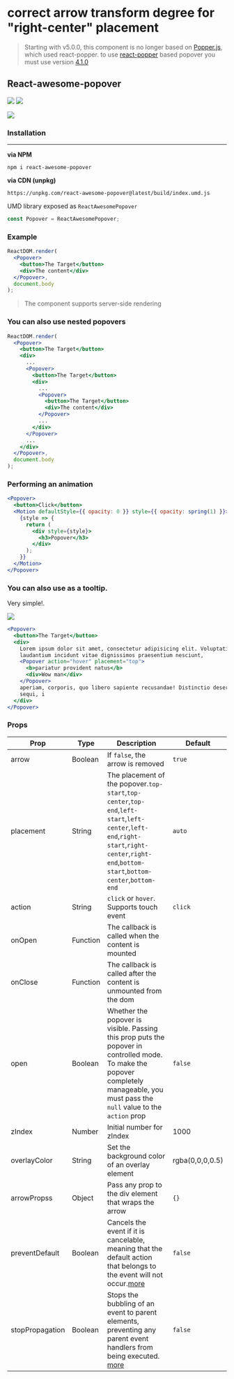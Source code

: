 
# correct  arrow transform degree for  "right-center" placement


> Starting with v5.0.0, this component is no longer based on <a href="https://github.com/FezVrasta/popper.js" target="_blank">Popper.js</a>, which used react-popper. to use <a href="https://github.com/FezVrasta/react-popper" target="_blank">react-popper</a> based popover you must use version <a href="https://github.com/vaheqelyan/react-awesome-popover/tree/v4.1.0" target="_blank">4.1.0</a>

## React-awesome-popover

<p>
  <a href="https://www.npmjs.com/package/react-awesome-popover"><img  src="https://img.shields.io/npm/v/react-awesome-popover?style=for-the-badge"/></a>
<a href="https://bundlephobia.com/result?p=react-awesome-popover@latest"><img src="https://img.shields.io/bundlephobia/min/react-awesome-popover?style=for-the-badge"/></a>
</p>

![](https://res.cloudinary.com/dmtrk3yns/image/upload/q_auto/v1568812281/react-awesome-popover/ezgif-5-6832e82b1255.gif)

### Installation

---

**via NPM**

```code
npm i react-awesome-popover
```

**via CDN (unpkg)**

```code
https://unpkg.com/react-awesome-popover@latest/build/index.umd.js
```

UMD library exposed as `ReactAwesomePopover`

```js
const Popover = ReactAwesomePopover;
```

### Example

```jsx
ReactDOM.render(
  <Popover>
    <button>The Target</button>
    <div>The content</div>
  </Popover>,
  document.body
);
```

> The component supports server-side rendering

### You can also use nested popovers

```jsx
ReactDOM.render(
  <Popover>
    <button>The Target</button>
    <div>
      ...
      <Popover>
        <button>The Target</button>
        <div>
          ...
          <Popover>
            <button>The Target</button>
            <div>The content</div>
          </Popover>
          ...
        </div>
      </Popover>
      ...
    </div>
  </Popover>,
  document.body
);
```

### Performing an animation

```jsx
<Popover>
  <button>Click</button>
  <Motion defaultStyle={{ opacity: 0 }} style={{ opacity: spring(1) }}>
    {style => {
      return (
        <div style={style}>
          <h3>Popover</h3>
        </div>
      );
    }}
  </Motion>
</Popover>
```

### You can also use as a tooltip.

Very simple!.

![](http://res.cloudinary.com/dmtrk3yns/image/upload/c_scale,q_auto,w_278/v1536139578/ezgif.com-video-to-gif_6_sqhep4.gif)

```jsx
<Popover>
  <button>The Target</button>
  <div>
    Lorem ipsum dolor sit amet, consectetur adipisicing elit. Voluptatibus error
    laudantium incidunt vitae dignissimos praesentium nesciunt,
    <Popover action="hover" placement="top">
      <b>pariatur provident natus</b>
      <div>Wow man</div>
    </Popover>
    aperiam, corporis, quo libero sapiente recusandae! Distinctio deserunt dolor
    sequi, i
  </div>
</Popover>
```

### Props

| Prop            | Type     | Description                                                                                                                                                                                   | Default         |
| --------------- | -------- | --------------------------------------------------------------------------------------------------------------------------------------------------------------------------------------------- | --------------- |
| arrow           | Boolean  | If `false`, the arrow is removed                                                                                                                                                              | `true`          |
| placement       | String   | The placement of the popover.`top-start`,`top-center`,`top-end`,`left-start`,`left-center`,`left-end`,`right-start`,`right-center`,`right-end`,`bottom-start`,`bottom-center`,`bottom-end`    | `auto`          |
| action          | String   | `click` or `hover`. Supports touch event                                                                                                                                                      | `click`         |
| onOpen          | Function | The callback is called when the content is mounted                                                                                                                                            |
| onClose         | Function | The callback is called after the content is unmounted from the dom                                                                                                                            |
| open            | Boolean  | Whether the popover is visible. Passing this prop puts the popover in controlled mode. To make the popover completely manageable, you must pass the `null` value to the `action` prop         | `false`         |
| zIndex          | Number   | Initial number for zIndex                                                                                                                                                                     | 1000            |
| overlayColor    | String   | Set the background color of an overlay element                                                                                                                                                | rgba(0,0,0,0.5) |
| arrowPropss     | Object   | Pass any prop to the div element that wraps the arrow                                                                                                                                         | `{}`            |
| preventDefault  | Boolean  | Cancels the event if it is cancelable, meaning that the default action that belongs to the event will not occur.[more](https://developer.mozilla.org/en-US/docs/Web/API/Event/preventDefault) | `false`         |
| stopPropagation | Boolean  | Stops the bubbling of an event to parent elements, preventing any parent event handlers from being executed. [more](https://developer.mozilla.org/en-US/docs/Web/API/Event/stopPropagation)   | `false`         |
